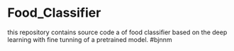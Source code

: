 # Food_Classifier
this repository contains source code a of food classifier based on the deep learning with fine tunning of a pretrained model.
#bjnnm
